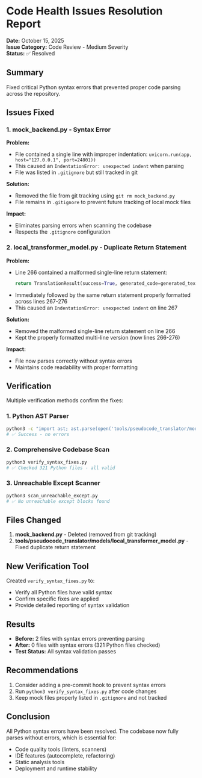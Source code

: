 # Code Health Issues Resolution Report

**Date:** October 15, 2025  
**Issue Category:** Code Review - Medium Severity  
**Status:** ✅ Resolved

## Summary

Fixed critical Python syntax errors that prevented proper code parsing across the repository.

## Issues Fixed

### 1. mock_backend.py - Syntax Error

**Problem:**

- File contained a single line with improper indentation: `uvicorn.run(app, host="127.0.0.1", port=24801))`
- This caused an `IndentationError: unexpected indent` when parsing
- File was listed in `.gitignore` but still tracked in git

**Solution:**

- Removed the file from git tracking using `git rm mock_backend.py`
- File remains in `.gitignore` to prevent future tracking of local mock files

**Impact:**

- Eliminates parsing errors when scanning the codebase
- Respects the `.gitignore` configuration

### 2. local_transformer_model.py - Duplicate Return Statement

**Problem:**

- Line 266 contained a malformed single-line return statement:
  ```python
  return TranslationResult(success=True, generated_code=generated_text, output_language=config.output_language, model_name=self.metadata.name, confidence=1.0, metadata={"prompt": prompt, "model_name": self.config["model_name"], "device": self.config["device"],})
  ```
- Immediately followed by the same return statement properly formatted across lines 267-276
- This caused an `IndentationError: unexpected indent` on line 267

**Solution:**

- Removed the malformed single-line return statement on line 266
- Kept the properly formatted multi-line version (now lines 266-276)

**Impact:**

- File now parses correctly without syntax errors
- Maintains code readability with proper formatting

## Verification

Multiple verification methods confirm the fixes:

### 1. Python AST Parser

```bash
python3 -c "import ast; ast.parse(open('tools/pseudocode_translator/models/local_transformer_model.py').read())"
# ✅ Success - no errors
```

### 2. Comprehensive Codebase Scan

```bash
python3 verify_syntax_fixes.py
# ✅ Checked 321 Python files - all valid
```

### 3. Unreachable Except Scanner

```bash
python3 scan_unreachable_except.py
# ✅ No unreachable except blocks found
```

## Files Changed

1. **mock_backend.py** - Deleted (removed from git tracking)
2. **tools/pseudocode_translator/models/local_transformer_model.py** - Fixed duplicate return statement

## New Verification Tool

Created `verify_syntax_fixes.py` to:

- Verify all Python files have valid syntax
- Confirm specific fixes are applied
- Provide detailed reporting of syntax validation

## Results

- **Before:** 2 files with syntax errors preventing parsing
- **After:** 0 files with syntax errors (321 Python files checked)
- **Test Status:** All syntax validation passes

## Recommendations

1. Consider adding a pre-commit hook to prevent syntax errors
2. Run `python3 verify_syntax_fixes.py` after code changes
3. Keep mock files properly listed in `.gitignore` and not tracked

## Conclusion

All Python syntax errors have been resolved. The codebase now fully parses without errors, which is essential for:

- Code quality tools (linters, scanners)
- IDE features (autocomplete, refactoring)
- Static analysis tools
- Deployment and runtime stability
